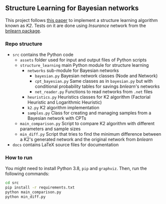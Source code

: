 ## Structure Learning for Bayesian networks

This project follows [this paper](https://link.springer.com/content/pdf/10.1007/BF00994110.pdf) to implement a structure learning algorithm known as *K2*. Tests on it are done using *Insurance* network from the [bnlearn package](https://www.bnlearn.com/bnrepository/discrete-medium.html#insurance).

### Repo structure

 - `src` contains the Python code
   - `assets` folder used for input and output files of Python scripts
   - `structure_learning` main Python module for structure learning
     - `networks` sub-module for Bayesian networks
       - `bayesian.py` Bayesian network classes (Node and Network)
       - `cpt_bayesian.py` Same classes as in `bayesian.py` but with conditional probability tables for savings *bnlearn*'s networks
       - `net_reader.py` Functions to read networks from `.net` files
     - `heuristics.py` Heuristics classes for K2 algorithm (Factorial Heuristic and Logarithmic Heuristic)
     - `k2.py` K2 algorithm implementation
     - `samples.py` Class for creating and managing samples from a Bayesian network with CPTs
   - `main_comparison.py` Script to compare K2 algorithm with different parameters and sample sizes
   - `min_diff.py` Script that tries to find the minimum difference between a K2's generated network and the original network from *bnlearn*
 - `docs` contains LaTeX source files for documentation

### How to run

You might need to install Python 3.8, `pip` and `graphviz`. Then, run the following commands:

```bash
cd src
pip install -r requirements.txt
python main_comparison.py
python min_diff.py
```


